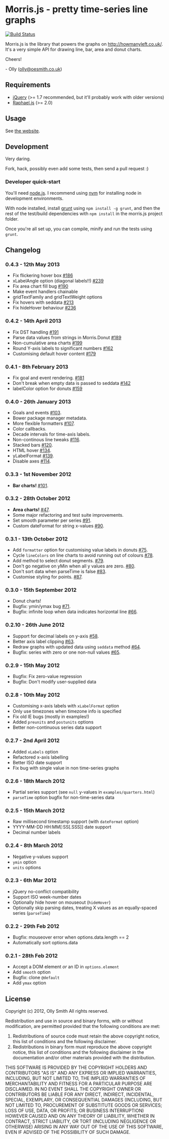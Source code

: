 # Morris.js - pretty time-series line graphs

[![Build Status](https://secure.travis-ci.org/oesmith/morris.js.png?branch=master)](http://travis-ci.org/oesmith/morris.js)

Morris.js is the library that powers the graphs on http://howmanyleft.co.uk/.
It's a very simple API for drawing line, bar, area and donut charts.

Cheers!

\- Olly (olly@oesmith.co.uk)

## Requirements

- [jQuery](http://jquery.com/) (>= 1.7 recommended, but it'll probably work with older versions)
- [Raphael.js](http://raphaeljs.com/) (>= 2.0)

## Usage

See [the website](http://oesmith.github.com/morris.js/).

## Development

Very daring.

Fork, hack, possibly even add some tests, then send a pull request :)

### Developer quick-start

You'll need [node.js](https://nodejs.org).  I recommend using
[nvm](https://github.com/creationix/nvm) for installing node in
development environments.

With node installed, install [grunt](https://github.com/cowboy/grunt) using
`npm install -g grunt`, and then the rest of the test/build dependencies
with `npm install` in the morris.js project folder.

Once you're all set up, you can compile, minify and run the tests using `grunt`.

## Changelog

### 0.4.3 - 12th May 2013

- Fix flickering hover box [#186](https://github.com/oesmith/morris.js/issues/186)
- xLabelAngle option (diagonal labels!!) [#239](https://github.com/oesmith/morris.js/issues/239)
- Fix area chart fill bug [#190](https://github.com/oesmith/morris.js/issues/190)
- Make event handlers chainable
- gridTextFamily and gridTextWeight options
- Fix hovers with seddata [#213](https://github.com/oesmith/morris.js/issues/213)
- Fix hideHover behaviour [#236](https://github.com/oesmith/morris.js/issues/236)

### 0.4.2 - 14th April 2013

- Fix DST handling [#191](https://github.com/oesmith/morris.js/issues/191)
- Parse data values from strings in Morris.Donut [#189](https://github.com/oesmith/morris.js/issues/189)
- Non-cumulative area charts [#199](https://github.com/oesmith/morris.js/issues/199)
- Round Y-axis labels to significant numbers [#162](https://github.com/oesmith/morris.js/162)
- Customising default hover content [#179](https://github.com/oesmith/morris.js/179)

### 0.4.1 - 8th February 2013

- Fix goal and event rendering. [#181](https://github.com/oesmith/morris.js/issues/181)
- Don't break when empty data is passed to seddata [#142](https://github.com/oesmith/morris.js/issues/142)
- labelColor option for donuts [#159](https://github.com/oesmith/morris.js/issues/159)

### 0.4.0 - 26th January 2013

- Goals and events [#103](https://github.com/oesmith/morris.js/issues/103).
- Bower package manager metadata.
- More flexible formatters [#107](https://github.com/oesmith/morris.js/issues/107).
- Color callbacks.
- Decade intervals for time-axis labels.
- Non-continous line tweaks [#116](https://github.com/oesmith/morris.js/issues/116).
- Stacked bars [#120](https://github.com/oesmith/morris.js/issues/120).
- HTML hover [#134](https://github.com/oesmith/morris.js/issues/134).
- yLabelFormat [#139](https://github.com/oesmith/morris.js/issues/139).
- Disable axes [#114](https://github.com/oesmith/morris.js/issues/114).

### 0.3.3 - 1st November 2012

- **Bar charts!** [#101](https://github.com/oesmith/morris.js/issues/101).

### 0.3.2 - 28th October 2012

- **Area charts!** [#47](https://github.com/oesmith/morris.js/issues/47).
- Some major refactoring and test suite improvements.
- Set smooth parameter per series [#91](https://github.com/oesmith/morris.js/issues/91).
- Custom dateFormat for string x-values [#90](https://github.com/oesmith/morris.js/issues/90).

### 0.3.1 - 13th October 2012

- Add `formatter` option for customising value labels in donuts [#75](https://github.com/oesmith/morris.js/issues/75).
- Cycle `lineColors` on line charts to avoid running out of colours [#78](https://github.com/oesmith/morris.js/issues/78).
- Add method to select donut segments. [#79](https://github.com/oesmith/morris.js/issues/79).
- Don't go negative on yMin when all y values are zero. [#80](https://github.com/oesmith/morris.js/issues/80).
- Don't sort data when parseTime is false [#83](https://github.com/oesmith/morris.js/issues/83).
- Customise styling for points. [#87](https://github.com/oesmith/morris.js/issues/87).

### 0.3.0 - 15th September 2012

- Donut charts!
- Bugfix: ymin/ymax bug [#71](https://github.com/oesmith/morris.js/issues/71).
- Bugfix: infinite loop when data indicates horizontal line [#66](https://github.com/oesmith/morris.js/issues/66).

### 0.2.10 - 26th June 2012

- Support for decimal labels on y-axis [#58](https://github.com/oesmith/morris.js/issues/58).
- Better axis label clipping [#63](https://github.com/oesmith/morris.js/issues/63).
- Redraw graphs with updated data using `seddata` method [#64](https://github.com/oesmith/morris.js/issues/64).
- Bugfix: series with zero or one non-null values [#65](https://github.com/oesmith/morris.js/issues/65).

### 0.2.9 - 15th May 2012

- Bugfix: Fix zero-value regression
- Bugfix: Don't modify user-supplied data

### 0.2.8 - 10th May 2012

- Customising x-axis labels with `xLabelFormat` option
- Only use timezones when timezone info is specified
- Fix old IE bugs (mostly in examples!)
- Added `preunits` and `postunits` options
- Better non-continuous series data support

### 0.2.7 - 2nd April 2012

- Added `xLabels` option
- Refactored x-axis labelling
- Better ISO date support
- Fix bug with single value in non time-series graphs

### 0.2.6 - 18th March 2012

- Partial series support (see `null` y-values in `examples/quarters.html`)
- `parseTime` option bugfix for non-time-series data

### 0.2.5 - 15th March 2012

- Raw millisecond timestamp support (with `dateFormat` option)
- YYYY-MM-DD HH:MM[:SS[.SSS]] date support
- Decimal number labels

### 0.2.4 - 8th March 2012

- Negative y-values support
- `ymin` option
- `units` options

### 0.2.3 - 6th Mar 2012

- jQuery no-conflict compatibility
- Support ISO week-number dates
- Optionally hide hover on mouseout (`hideHover`)
- Optionally skip parsing dates, treating X values as an equally-spaced series (`parseTime`)

### 0.2.2 - 29th Feb 2012

- Bugfix: mouseover error when options.data.length == 2
- Automatically sort options.data

### 0.2.1 - 28th Feb 2012

- Accept a DOM element *or* an ID in `options.element`
- Add `smooth` option
- Bugfix: clone `@default`
- Add `ymax` option

## License

Copyright (c) 2012, Olly Smith
All rights reserved.

Redistribution and use in source and binary forms, with or without
modification, are permitted provided that the following conditions are met:

1. Redistributions of source code must retain the above copyright notice, this
   list of conditions and the following disclaimer.
2. Redistributions in binary form must reproduce the above copyright notice,
   this list of conditions and the following disclaimer in the documentation
   and/or other materials provided with the distribution.

THIS SOFTWARE IS PROVIDED BY THE COPYRIGHT HOLDERS AND CONTRIBUTORS "AS IS" AND
ANY EXPRESS OR IMPLIED WARRANTIES, INCLUDING, BUT NOT LIMITED TO, THE IMPLIED
WARRANTIES OF MERCHANTABILITY AND FITNESS FOR A PARTICULAR PURPOSE ARE
DISCLAIMED. IN NO EVENT SHALL THE COPYRIGHT OWNER OR CONTRIBUTORS BE LIABLE FOR
ANY DIRECT, INDIRECT, INCIDENTAL, SPECIAL, EXEMPLARY, OR CONSEQUENTIAL DAMAGES
(INCLUDING, BUT NOT LIMITED TO, PROCUREMENT OF SUBSTITUTE GOODS OR SERVICES;
LOSS OF USE, DATA, OR PROFITS; OR BUSINESS INTERRUPTION) HOWEVER CAUSED AND
ON ANY THEORY OF LIABILITY, WHETHER IN CONTRACT, STRICT LIABILITY, OR TORT
(INCLUDING NEGLIGENCE OR OTHERWISE) ARISING IN ANY WAY OUT OF THE USE OF THIS
SOFTWARE, EVEN IF ADVISED OF THE POSSIBILITY OF SUCH DAMAGE.
